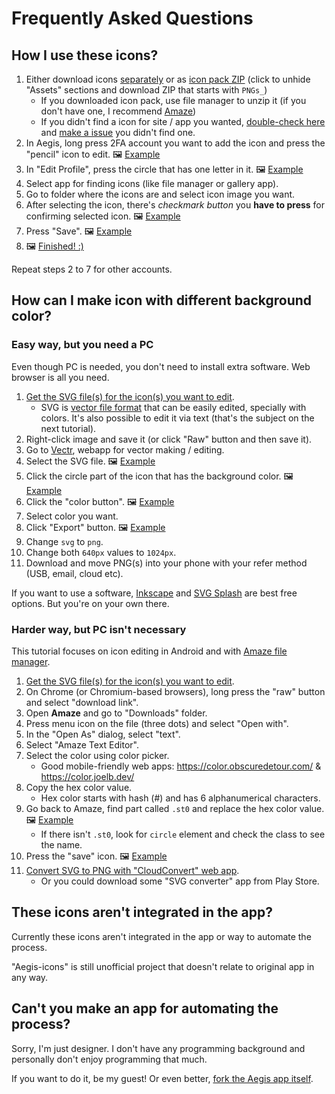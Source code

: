 # Frequently Asked Questions

## How I use these icons?

1. Either download icons [separately](/PNG) or as [icon pack ZIP](../../releases/latest) (click to unhide "Assets" sections and download ZIP that starts with `PNGs_`)
   - If you downloaded icon pack, use file manager to unzip it (if you don't have one, I recommend [Amaze](https://github.com/TeamAmaze/AmazeFileManager/blob/master/README.md))
   - If you didn't find a icon for site / app you wanted, [double-check here](full_preview.md) and [make a issue](https://github.com/krisu5/aegis-icons/issues) you didn't find one.
2. In Aegis, long press 2FA account you want to add the icon and press the "pencil" icon to edit. 🖼 [Example](https://user-images.githubusercontent.com/3540275/80872785-e875dc80-8cbc-11ea-8451-0fff3ed4565f.png)
3. In "Edit Profile", press the circle that has one letter in it. 🖼 [Example](https://user-images.githubusercontent.com/3540275/80872798-f9bee900-8cbc-11ea-9a7d-c0f94a675044.png)
4. Select app for finding icons (like file manager or gallery app).
5. Go to folder where the icons are and select icon image you want.
6. After selecting the icon, there's *checkmark button* you **have to press** for confirming selected icon. 🖼 [Example](https://user-images.githubusercontent.com/3540275/80872803-00e5f700-8cbd-11ea-911d-a573d95d4299.png)
7. Press "Save". 🖼 [Example](https://user-images.githubusercontent.com/3540275/80872809-08a59b80-8cbd-11ea-88cf-39c932fc4710.png)
8. 🖼 [Finished! :)](https://user-images.githubusercontent.com/3540275/80872810-093e3200-8cbd-11ea-9615-9a343ccb7756.png)

Repeat steps 2 to 7 for other accounts.

## How can I make icon with different background color?

### Easy way, but you need a PC

Even though PC is needed, you don't need to install extra software. Web browser is all you need.

1. [Get the SVG file(s) for the icon(s) you want to edit](/SVG).
	- SVG is [vector file format](https://simple.wikipedia.org/wiki/Vector_graphics) that can  be easily edited, specially with colors. It's also possible to edit it via text (that's the subject on the next tutorial).
2. Right-click image and save it (or click "Raw" button and then save it).
3. Go to [Vectr](https://vectr.com/new), webapp for vector making / editing.
4. Select the SVG file. 🖼 [Example](https://user-images.githubusercontent.com/3540275/81182238-34bf6600-8fb6-11ea-958c-05d1bf46ce7f.png)
5. Click the circle part of the icon that has the background color. 🖼 [Example](https://user-images.githubusercontent.com/3540275/81182240-35f09300-8fb6-11ea-975f-48a84888714e.png)
6. Click the "color button". 🖼 [Example](https://user-images.githubusercontent.com/3540275/81182244-36892980-8fb6-11ea-8b8c-8702bda5ec09.png)
7. Select color you want.
8. Click "Export" button. 🖼 [Example](https://user-images.githubusercontent.com/3540275/81184942-a947d400-8fb9-11ea-9a62-194430b7f6e4.png)
9. Change `svg` to `png`.
10. Change both `640px` values to `1024px`.
11. Download and move PNG(s) into your phone with your refer method (USB, email, cloud etc).

If you want to use a software, [Inkscape](https://inkscape.org/) and [SVG Splash](https://www.svgsplash.com/) are best free options. But you're on your own there.

### Harder way, but PC isn't necessary

This tutorial focuses on icon editing in Android and with [Amaze file manager](https://github.com/TeamAmaze/AmazeFileManager/blob/master/README.md).

1. [Get the SVG file(s) for the icon(s) you want to edit](/SVG).
2. On Chrome (or Chromium-based browsers), long press the "raw" button and select "download link".
3. Open **Amaze** and go to "Downloads" folder.
4. Press menu icon on the file (three dots) and select "Open with".
5. In the "Open As" dialog, select "text".
6. Select "Amaze Text Editor".
7. Select the color using color picker.
   - Good mobile-friendly web apps: https://color.obscuredetour.com/ & https://color.joelb.dev/
8. Copy the hex color value.
   - Hex color starts with hash (#) and has 6 alphanumerical characters.
9. Go back to Amaze, find part called `.st0` and replace the hex color value. 🖼 [Example](https://user-images.githubusercontent.com/3540275/81327392-db356500-90a3-11ea-8b31-c60c27c0c5bc.png)
   - If there isn't `.st0`, look for `circle` element and check the class to see the name.
10. Press the "save" icon. 🖼 [Example](https://user-images.githubusercontent.com/3540275/81327396-db356500-90a3-11ea-8f0e-7957ac7f3d90.png)
11. [Convert SVG to PNG with "CloudConvert" web app](https://cloudconvert.com/svg-to-png).
	- Or you could download some "SVG converter" app from Play Store.

## These icons aren't integrated in the app?

Currently these icons aren't integrated in the app or way to automate the process.

"Aegis-icons" is still unofficial project that doesn't relate to original app in any way.

## Can't you make an app for automating the process?

Sorry, I'm just designer. I don't have any programming background and personally don't enjoy programming that much.

If you want to do it, be my guest! Or even better, [fork the Aegis app itself](https://github.com/beemdevelopment/Aegis).

